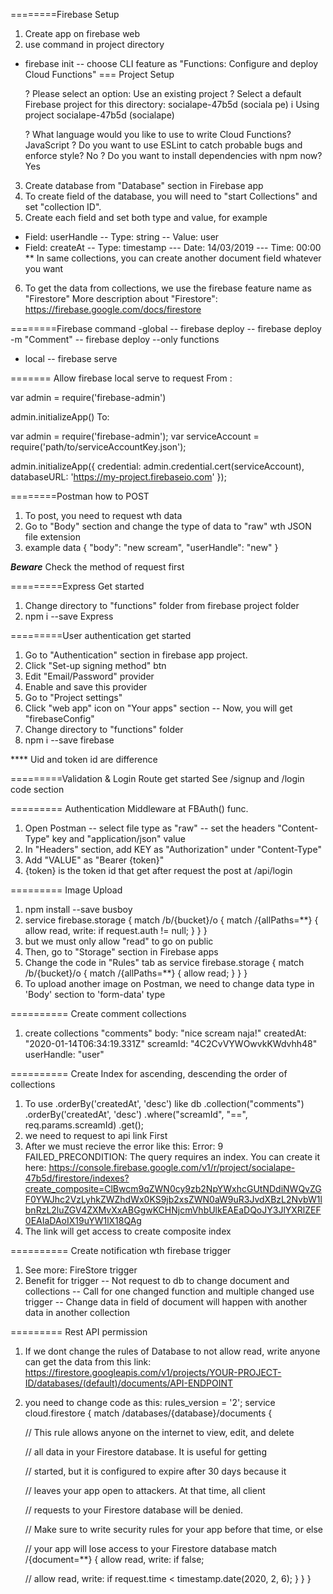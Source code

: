 ========Firebase Setup

1. Create app on firebase web
2. use command in project directory
  - firebase init
    -- choose CLI feature as "Functions: Configure and deploy Cloud Functions"
    === Project Setup

    ? Please select an option: Use an existing project
    ? Select a default Firebase project for this directory: socialape-47b5d (sociala
    pe)
    i  Using project socialape-47b5d (socialape)

    ? What language would you like to use to write Cloud Functions? JavaScript
    ? Do you want to use ESLint to catch probable bugs and enforce style? No
    ? Do you want to install dependencies with npm now? Yes

3. Create database from "Database" section in Firebase app
4. To create field of the database, you will need to "start Collections" and set "collection ID".
5. Create each field and set both type and value, for example
  - Field: userHandle
    -- Type: string
    -- Value: user
  - Field: createAt
    -- Type: timestamp
      --- Date: 14/03/2019
      --- Time: 00:00
  ** In same collections, you can create another document field whatever you want

6. To get the data from collections, we use the firebase feature name as "Firestore"
More description about "Firestore": https://firebase.google.com/docs/firestore

========Firebase command
  -global
    -- firebase deploy
    -- firebase deploy -m "Comment"
    -- firebase deploy --only functions

  - local
    -- firebase serve

======= Allow firebase local serve to request
From :

var admin = require('firebase-admin')

admin.initializeApp()
To:

var admin = require('firebase-admin');
var serviceAccount = require('path/to/serviceAccountKey.json');

admin.initializeApp({
credential: admin.credential.cert(serviceAccount),
databaseURL: 'https://my-project.firebaseio.com'
});

========Postman how to POST
1. To post, you need to request wth data
2. Go to "Body" section and change the type of data to "raw" wth JSON file extension
3. example data
{
"body": "new scream",
"userHandle": "new"
}

***Beware*** Check the method of request first

=========Express Get started
1. Change directory to "functions" folder from firebase project folder
2. npm i --save Express

=========User authentication get started
1. Go to "Authentication" section in firebase app project.
2. Click "Set-up signing method" btn
3. Edit "Email/Password" provider
4. Enable and save this provider
5. Go to "Project settings"
6. Click "web app" icon on "Your apps" section
  -- Now, you will get "firebaseConfig"
7. Change directory to "functions" folder
8. npm i --save firebase

**** Uid and token id are difference

=========Validation & Login Route get started
  See /signup and /login code section

========= Authentication Middleware at FBAuth() func.
1. Open Postman
  -- select file type as "raw"
  -- set the headers "Content-Type" key and "application/json" value
2. In "Headers" section, add KEY as "Authorization" under "Content-Type"
3. Add "VALUE" as "Bearer {token}"
4. {token} is the token id that get after request the post at /api/login

========= Image Upload
1. npm install --save busboy
2. service firebase.storage {
  match /b/{bucket}/o {
    match /{allPaths=**} {
      allow read, write: if request.auth != null;
    }
  }
}
3. but we must only allow "read" to go on public
4. Then, go to "Storage" section in Firebase apps
5. Change the code in "Rules" tab as
service firebase.storage {
  match /b/{bucket}/o {
    match /{allPaths=**} {
      allow read;
    }
  }
}
6. To upload another image on Postman,
  we need to change data type in 'Body' section to 'form-data' type

========== Create comment collections
1. create collections "comments"
body: "nice scream naja!"
createdAt: "2020-01-14T06:34:19.331Z"
screamId: "4C2CvVYWOwvkKWdvhh48"
userHandle: "user"

========== Create Index for ascending, descending the order of collections
1. To use .orderBy('createdAt', 'desc') like
  db
    .collection("comments")
    .orderBy('createdAt', 'desc')
    .where("screamId", "==", req.params.screamId)
    .get();
2. we need to request to api link First
3. After we must recieve the error like this:
Error: 9 FAILED_PRECONDITION: The query requires an index. You can create it here:
https://console.firebase.google.com/v1/r/project/socialape-47b5d/firestore/indexes?create_composite=ClBwcm9qZWN0cy9zb2NpYWxhcGUtNDdiNWQvZGF0YWJhc2VzLyhkZWZhdWx0KS9jb2xsZWN0aW9uR3JvdXBzL2NvbW1lbnRzL2luZGV4ZXMvXxABGgwKCHNjcmVhbUlkEAEaDQoJY3JlYXRlZEF0EAIaDAoIX19uYW1lX18QAg
4. The link will get access to create composite index

========== Create notification wth firebase trigger
1. See more: FireStore trigger
2. Benefit for trigger
  -- Not request to db to change document and collections
  -- Call for one changed function and multiple changed use trigger
  -- Change data in field of document will happen with another data in another collection

========= Rest API permission
1. If we dont change the rules of Database to not allow read, write
  anyone can get the data from this link:
  https://firestore.googleapis.com/v1/projects/YOUR-PROJECT-ID/databases/(default)/documents/API-ENDPOINT
2. you need to change code as this:
  rules_version = '2';
  service cloud.firestore {
  match /databases/{database}/documents {

    // This rule allows anyone on the internet to view, edit, and delete

    // all data in your Firestore database. It is useful for getting

    // started, but it is configured to expire after 30 days because it

    // leaves your app open to attackers. At that time, all client

    // requests to your Firestore database will be denied.

    // Make sure to write security rules for your app before that time, or else

    // your app will lose access to your Firestore database
    match /{document=**} {
      allow read, write: if false;

      // allow read, write: if request.time < timestamp.date(2020, 2, 6);
    }
  }
  }
